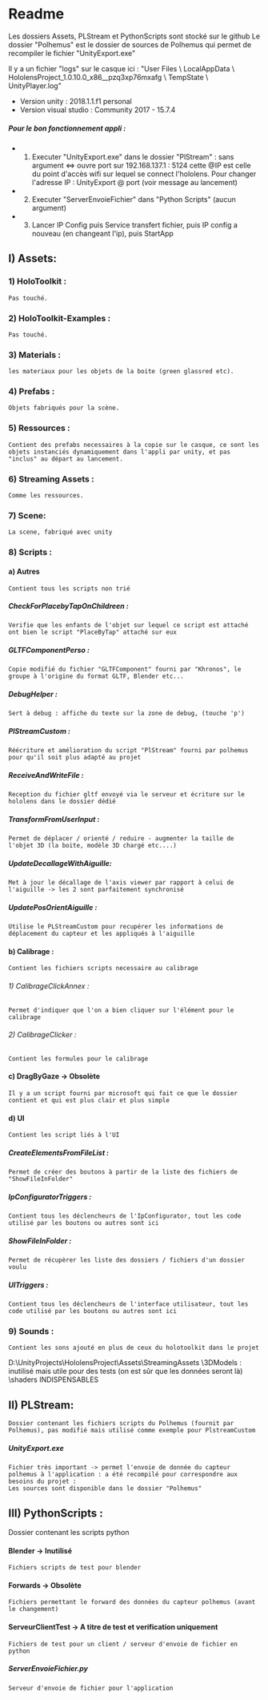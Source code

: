 # Readme

Les dossiers Assets, PLStream et PythonScripts sont stocké sur le github
Le dossier "Polhemus" est le dossier de sources de Polhemus qui permet de recompiler le fichier "UnityExport.exe" 

Il y a un fichier "logs" sur le casque ici :
	"User Files \ LocalAppData \ HololensProject_1.0.10.0_x86__pzq3xp76mxafg \ TempState \ UnityPlayer.log"

* Version unity : 2018.1.1.f1 personal
* Version visual studio : Community 2017 - 15.7.4

##### Pour le bon fonctionnement appli : 
* 1) Executer "UnityExport.exe" dans le dossier "PlStream" : sans argument <=> ouvre port sur 192.168.137.1 : 5124 cette @IP
    est celle du point d'accès wifi sur lequel se connect l'hololens. Pour changer l'adresse IP :
    UnityExport @ port (voir message au lancement)
* 2) Executer "ServerEnvoieFichier" dans "Python Scripts" (aucun argument)
* 3) Lancer IP Config puis Service transfert fichier, puis IP config a nouveau (en changeant l'ip), puis StartApp
## I) Assets: 

### 1) HoloToolkit : 
	Pas touché.

### 2) HoloToolkit-Examples : 
	Pas touché.

### 3) Materials :
	les materiaux pour les objets de la boite (green glassred etc).

### 4) Prefabs : 
	Objets fabriqués pour la scène.
    
### 5) Ressources : 
	Contient des prefabs necessaires à la copie sur le casque, ce sont les objets instanciés dynamiquement dans l'appli par unity, et pas "inclus" au départ au lancement.
### 6) Streaming Assets : 
	Comme les ressources.

### 7) Scene: 
	La scene, fabriqué avec unity 

### 8) Scripts :

#### a) Autres
	Contient tous les scripts non trié

##### CheckForPlacebyTapOnChildreen :
	Verifie que les enfants de l'objet sur lequel ce script est attaché ont bien le script "PlaceByTap" attaché sur eux
    
##### GLTFComponentPerso : 
	Copie modifié du fichier "GLTFComponent" fourni par "Khronos", le groupe à l'origine du format GLTF, Blender etc...
    
##### DebugHelper :
	Sert à debug : affiche du texte sur la zone de debug, (touche 'p')
    
##### PlStreamCustom :
	Réécriture et amélioration du script "PlStream" fourni par polhemus pour qu'il soit plus adapté au projet

##### ReceiveAndWriteFile :
	Reception du fichier gltf envoyé via le serveur et écriture sur le hololens dans le dossier dédié
	
##### TransformFromUserInput :
	Permet de déplacer / orienté / reduire - augmenter la taille de l'objet 3D (la boite, modèle 3D chargé etc....)

##### UpdateDecallageWithAiguille: 
	Met à jour le décallage de l'axis viewer par rapport à celui de l'aiguille -> les 2 sont parfaitement synchronisé

##### UpdatePosOrientAiguille :
	Utilise le PLStreamCustom pour recupérer les informations de déplacement du capteur et les appliqués à l'aiguille

#### b) Calibrage :
	Contient les fichiers scripts necessaire au calibrage
    
###### 1) CalibrageClickAnnex :
	Permet d'indiquer que l'on a bien cliquer sur l'élément pour le calibrage

###### 2) CalibrageClicker :
	Contient les formules pour le calibrage

#### c) DragByGaze -> Obsolète
	Il y a un script fourni par microsoft qui fait ce que le dossier contient et qui est plus clair et plus simple

#### d) UI
	Contient les script liés à l'UI

##### CreateElementsFromFileList :
	Permet de créer des boutons à partir de la liste des fichiers de "ShowFileInFolder"

##### IpConfiguratorTriggers :
	Contient tous les déclencheurs de l'IpConfigurator, tout les code utilisé par les boutons ou autres sont ici

##### ShowFileInFolder :
	Permet de récupèrer les liste des dossiers / fichiers d'un dossier voulu

##### UITriggers :
	Contient tous les déclencheurs de l'interface utilisateur, tout les code utilisé par les boutons ou autres sont ici

### 9) Sounds :
	Contient les sons ajouté en plus de ceux du holotoolkit dans le projet 

D:\UnityProjects\HololensProject\Assets\StreamingAssets
\3DModels  : inutilisé mais utile pour des tests (on est sûr que les données seront là)
\shaders INDISPENSABLES


## II) PLStream: 
	Dossier contenant les fichiers scripts du Polhemus (fournit par Polhemus), pas modifié mais utilisé comme exemple pour PlstreamCustom
##### UnityExport.exe
	Fichier très important -> permet l'envoie de donnée du capteur polhemus à l'application : a été recompilé pour correspondre aux besoins du projet :
    Les sources sont disponible dans le dossier "Polhemus"


## III) PythonScripts :

Dossier contenant les scripts python

#### Blender -> Inutilisé
	Fichiers scripts de test pour blender

#### Forwards -> Obsolète
	Fichiers permettant le forward des données du capteur polhemus (avant le changement) 

#### ServeurClientTest -> A titre de test et verification uniquement
	Fichiers de test pour un client / serveur d'envoie de fichier en python

##### ServerEnvoieFichier.py 
	Serveur d'envoie de fichier pour l'application